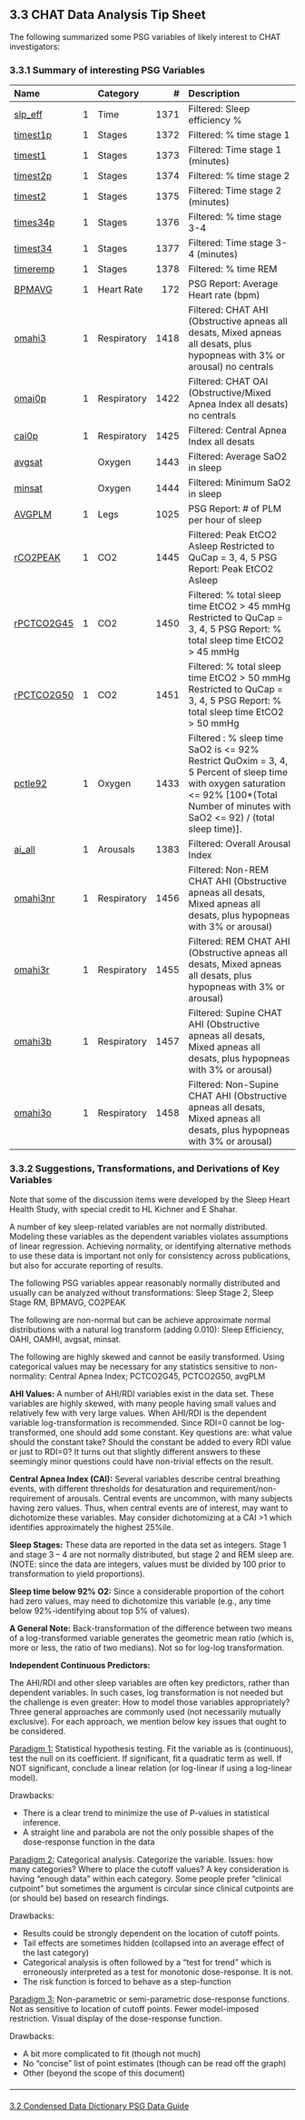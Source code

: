 ## 3.3 CHAT Data Analysis Tip Sheet

The following summarized some PSG variables of likely interest to CHAT investigators:

### 3.3.1 Summary of interesting PSG Variables

| Name                                            |     |  Category     |     #  |  Description                               |
|:------------------------------------------------|:---:|:--------------|-------:|:-------------------------------------------|
|  [slp_eff](https://sleepdata.org/datasets/chat/variables/slp_eff)        |  1  |  Time         |  1371  |  Filtered: Sleep efficiency %              |
|  [timest1p](https://sleepdata.org/datasets/chat/variables/timest1p)      |  1  |  Stages       |  1372  |  Filtered: % time stage 1                  |
|  [timest1](https://sleepdata.org/datasets/chat/variables/timest1)        |  1  |  Stages       |  1373  |  Filtered: Time stage 1 (minutes)          |
|  [timest2p](https://sleepdata.org/datasets/chat/variables/timest2p)      |  1  |  Stages       |  1374  |  Filtered: % time stage 2                  |
|  [timest2](https://sleepdata.org/datasets/chat/variables/timest2)        |  1  |  Stages       |  1375  |  Filtered: Time stage 2 (minutes)          |
|  [times34p](https://sleepdata.org/datasets/chat/variables/times34p)      |  1  |  Stages       |  1376  |  Filtered: % time stage 3-4                |
|  [timest34](https://sleepdata.org/datasets/chat/variables/timest34)      |  1  |  Stages       |  1377  |  Filtered: Time stage 3-4 (minutes)        |
|  [timeremp](https://sleepdata.org/datasets/chat/variables/timeremp)      |  1  |  Stages       |  1378  |  Filtered: % time REM                      |
|  [BPMAVG](https://sleepdata.org/datasets/chat/variables/bpmavg)          |  1  |  Heart Rate   |  172   |  PSG Report: Average Heart rate (bpm)      |
|  [omahi3](https://sleepdata.org/datasets/chat/variables/omahi3)          |  1  |  Respiratory  |  1418  |  Filtered: CHAT AHI <br /> (Obstructive apneas all desats, Mixed apneas all desats, plus hypopneas with 3% or arousal) no centrals  |
|  [omai0p](https://sleepdata.org/datasets/chat/variables/omai0p)          |  1  |  Respiratory  |  1422  |  Filtered: CHAT OAI (Obstructive/Mixed Apnea Index all desats) no centrals  |
|  [cai0p](https://sleepdata.org/datasets/chat/variables/cai0p)            |  1  |  Respiratory  |  1425  |  Filtered: Central Apnea Index all desats  |
|  [avgsat](https://sleepdata.org/datasets/chat/variables/avgsat)          |     |  Oxygen       |  1443  |  Filtered: Average SaO2 in sleep           |
|  [minsat](https://sleepdata.org/datasets/chat/variables/minsat)          |     |  Oxygen       |  1444  |  Filtered: Minimum SaO2 in sleep           |
|  [AVGPLM](https://sleepdata.org/datasets/chat/variables/avgplm)          |  1  |  Legs         |  1025  |  PSG Report: # of PLM per hour of sleep    |
|  [rCO2PEAK](https://sleepdata.org/datasets/chat/variables/rco2peak)      |  1  |  CO2          |  1445  |  Filtered: Peak EtCO2 Asleep Restricted to QuCap = 3, 4, 5 PSG Report: Peak EtCO2 Asleep  |
|  [rPCTCO2G45](https://sleepdata.org/datasets/chat/variables/rpctco2g45)  |  1  |  CO2          |  1450  |  Filtered: % total sleep time EtCO2 > 45 mmHg  Restricted to QuCap = 3, 4, 5 PSG Report: % total sleep time EtCO2 > 45 mmHg  |
|  [rPCTCO2G50](https://sleepdata.org/datasets/chat/variables/rpctco2g50)  |  1  |  CO2          |  1451  |  Filtered: % total sleep time EtCO2 > 50 mmHg  Restricted to QuCap = 3, 4, 5 PSG Report: % total sleep time EtCO2 > 50 mmHg  |
|  [pctle92](https://sleepdata.org/datasets/chat/variables/pctle92)        |  1  |  Oxygen       |  1433  |  Filtered : % sleep time SaO2 is <= 92%  Restrict QuOxim = 3, 4, 5 Percent of sleep time with oxygen saturation <= 92%  [100*(Total Number of minutes with SaO2 <= 92) / (total sleep time)].  |
|  [ai_all](https://sleepdata.org/datasets/chat/variables/ai_all)          |  1  |  Arousals     |  1383  |  Filtered: Overall Arousal Index           |
|  [omahi3nr](https://sleepdata.org/datasets/chat/variables/omahi3nr)      |  1  |  Respiratory  |  1456  |  Filtered: Non-REM CHAT AHI (Obstructive apneas all desats, Mixed apneas all desats, plus hypopneas with 3% or arousal)  |
|  [omahi3r](https://sleepdata.org/datasets/chat/variables/omahi3r)        |  1  |  Respiratory  |  1455  |  Filtered: REM CHAT AHI (Obstructive apneas all desats, Mixed apneas all desats, plus hypopneas with 3% or arousal)  |
|  [omahi3b](https://sleepdata.org/datasets/chat/variables/omahi3b)        |  1  |  Respiratory  |  1457  |  Filtered: Supine CHAT AHI (Obstructive apneas all desats, Mixed apneas all desats, plus hypopneas with 3% or arousal)  |
|  [omahi3o](https://sleepdata.org/datasets/chat/variables/omahi3o)        |  1  |  Respiratory  |  1458  |  Filtered: Non-Supine CHAT AHI (Obstructive apneas all desats, Mixed apneas all desats, plus hypopneas with 3% or arousal)  |


### 3.3.2 Suggestions, Transformations, and Derivations of Key Variables

<div class="bs-callout bs-callout-info">
  <p>
    Note that some of the discussion items were developed by the Sleep Heart Health Study, with special credit to HL Kichner and E Shahar.
  </p>
</div>

A number of key sleep-related variables are not normally distributed.  Modeling these variables as the dependent variables violates assumptions of linear regression.  Achieving normality, or identifying alternative methods to use these data is important not only for consistency across publications, but also for accurate reporting of results.

The following PSG variables appear reasonably normally distributed and usually can be analyzed without transformations:  Sleep Stage 2, Sleep Stage RM, BPMAVG, CO2PEAK

The following are non-normal but can be achieve approximate normal distributions with a natural log transform (adding 0.010): Sleep Efficiency, OAHI, OAMHI, avgsat, minsat.

The following are highly skewed and cannot be easily transformed. Using categorical values may be necessary for any statistics sensitive to non-normality: Central Apnea Index; PCTCO2G45, PCTCO2G50, avgPLM

**AHI Values:** A number of AHI/RDI variables exist in the data set. These variables are highly skewed, with many people having small values and relatively few with very large values.  When AHI/RDI is the dependent variable log-transformation is recommended.  Since RDI=0 cannot be log-transformed, one should add some constant.  Key questions are: what value should the constant take? Should the constant be added to every RDI value or just to RDI=0? It turns out that slightly different answers to these seemingly minor questions could have non-trivial effects on the result.

**Central Apnea Index (CAI):**  Several variables describe central breathing events, with different thresholds for desaturation and requirement/non-requirement of arousals.  Central events are uncommon, with many subjects having zero values. Thus, when central events are of interest, may want to dichotomize these variables.  May consider dichotomizing at a CAI >1 which identifies approximately the highest 25%ile.

**Sleep Stages:** These data are reported in the data set as integers. Stage 1 and stage 3 – 4 are not normally distributed, but stage 2 and REM sleep are. (NOTE: since the data are integers, values must be divided by 100 prior to transformation to yield proportions).

**Sleep time below 92% O2:** Since a considerable proportion of the cohort had zero values, may need to dichotomize this variable (e.g., any time below 92%-identifying about top 5% of values).

**A General Note:** Back-transformation of the difference between two means of a log-transformed variable generates the geometric mean ratio (which is, more or less, the ratio of two medians). Not so for log-log transformation.

**Independent Continuous Predictors:**

The AHI/RDI and other sleep variables are often key predictors, rather than dependent variables. In such cases, log transformation is not needed but the challenge is even greater:  How to model those variables appropriately?  Three general approaches are commonly used (not necessarily mutually exclusive).  For each approach, we mention below key issues that ought to be considered.

<u>Paradigm 1:</u>  Statistical hypothesis testing. Fit the variable as is (continuous), test the null on its coefficient. If significant, fit a quadratic term as well.  If NOT significant, conclude a linear relation (or log-linear if using a log-linear model).

Drawbacks:

- There is a clear trend to minimize the use of P-values in statistical inference.
- A straight line and parabola are not the only possible shapes of the dose-response function in the data

<u>Paradigm 2:</u>  Categorical analysis.  Categorize the variable.  Issues:  how many categories?  Where to place the cutoff values?  A key consideration is having “enough data” within each category.  Some people prefer “clinical cutpoint” but sometimes the argument is circular since clinical cutpoints are (or should be) based on research findings.

Drawbacks:

- Results could be strongly dependent on the location of cutoff points.
- Tail effects are sometimes hidden (collapsed into an average effect of the last category)
- Categorical analysis is often followed by a “test for trend” which is erroneously interpreted as a test for monotonic dose-response. It is not.
- The risk function is forced to behave as a step-function

<u>Paradigm 3:</u>  Non-parametric or semi-parametric dose-response functions. Not as sensitive to location of cutoff points. Fewer model-imposed restriction. Visual display of the dose-response function.

Drawbacks:

- A bit more complicated to fit (though not much)
- No “concise” list of point estimates (though can be read off the graph)
- Other (beyond the scope of this document)


<hr class="soften" style="margin-top: 20px;margin-bottom: 20px;"/>

<div class="center">
<div class="btn-group">
  <a href=":pages_path:/psg-data-guide/3-20-condensed-data-dictionary.md" class="btn btn-default">
    <span class="glyphicon glyphicon-chevron-left"></span>
    3.2 Condensed Data Dictionary
  </a>

  <a href=":pages_path:/psg-data-guide/3-00-psg-data-guide-toc.md" class="btn btn-default">
    <span class="glyphicon glyphicon-chevron-up"></span>
    PSG Data Guide
  </a>
</div>
</div>
